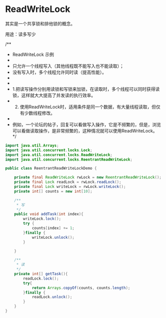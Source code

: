 # ReadWriteLock



其实是一个共享锁和排他锁的概念。



用途：读多写少



/**
 * ReadWriteLock 示例
 *
 * 只允许一个线程写入（其他线程既不能写入也不能读取）；
 * 没有写入时，多个线程允许同时读（提高性能）。
 *
 *
 * 1.把读写操作分别用读锁和写锁来加锁，在读取时，多个线程可以同时获得读锁，这样就大大提高了并发读的执行效率。
 * 2. 使用ReadWriteLock时，适用条件是同一个数据，有大量线程读取，但仅有少数线程修改。
 *
 * 例如，一个论坛的帖子，回复可以看做写入操作，它是不频繁的，但是，浏览可以看做读取操作，是非常频繁的，这种情况就可以使用ReadWriteLock。
 */



```java
import java.util.Arrays;
import java.util.concurrent.locks.Lock;
import java.util.concurrent.locks.ReadWriteLock;
import java.util.concurrent.locks.ReentrantReadWriteLock;

public class ReentrantReadWriteLockDemo {

    private final ReadWriteLock rwLock = new ReentrantReadWriteLock();
    private final Lock readLock = rwLock.readLock();
    private final Lock writeLock = rwLock.writeLock();
    private int[] counts = new int[10];

    /**
     * 写
     */
    public void addTask(int index){
        writeLock.lock();
        try {
            counts[index] += 1;
        }finally {
            writeLock.unlock();
        }

    }

    /**
     * 读
     */
    private int[] getTask(){
        readLock.lock();
        try{
            return Arrays.copyOf(counts, counts.length);
        }finally {
            readLock.unlock();
        }
    }
}
```